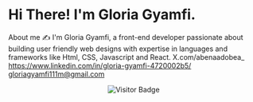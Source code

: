 # Hi There! I'm Gloria Gyamfi.
About me ✍️
I'm Gloria Gyamfi, a front-end developer passionate about building user friendly web designs with expertise in languages and frameworks like Html, CSS, Javascript and React.
X.com/abenaadobea_ 
https://www.linkedin.com/in/gloria-gyamfi-4720002b5/
gloriagyamfi111m@gmail.com
<div align="center">
  <img src="https://visitor-badge.laobi.icu/badge?page_id=GloriaGyamfi1.GloriaGyamfi1" alt="Visitor Badge" />
</div>
